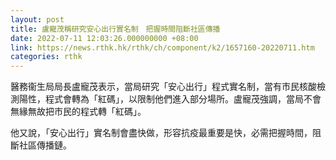 ```yaml
---
layout: post
title: 盧寵茂稱研究安心出行實名制　把握時間阻斷社區傳播
date: 2022-07-11 12:03:26.000000000 +08:00
link: https://news.rthk.hk/rthk/ch/component/k2/1657160-20220711.htm
categories: rthk
---
```


醫務衞生局局長盧寵茂表示，當局研究「安心出行」程式實名制，當有市民核酸檢測陽性，程式會轉為「紅碼」，以限制他們進入部分場所。盧寵茂強調，當局不會無緣無故把市民的程式轉「紅碼」。

他又說，「安心出行」實名制會盡快做，形容抗疫最重要是快，必需把握時間，阻斷社區傳播鏈。
